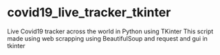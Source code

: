 # covid19_live_tracker_tkinter
Live Covid19 tracker across the world in Python using TKinter
This script made using web scrapping using BeautifulSoup and request and gui in tkinter

